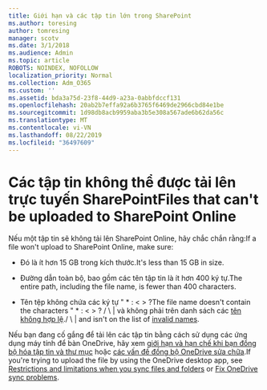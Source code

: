 ```yaml
---
title: Giới hạn và các tập tin lớn trong SharePoint
ms.author: toresing
author: tomresing
manager: scotv
ms.date: 3/1/2018
ms.audience: Admin
ms.topic: article
ROBOTS: NOINDEX, NOFOLLOW
localization_priority: Normal
ms.collection: Adm_O365
ms.custom: ''
ms.assetid: bda3a75d-23f8-44d9-a23a-0abbfdccf131
ms.openlocfilehash: 20ab2b7effa92a6b3765f6469de2966cbd84e1be
ms.sourcegitcommit: 1d98db8acb9959aba3b5e308a567ade6b62da56c
ms.translationtype: MT
ms.contentlocale: vi-VN
ms.lasthandoff: 08/22/2019
ms.locfileid: "36497609"
---
```

# <a name="files-that-cant-be-uploaded-to-sharepoint-online"></a><span data-ttu-id="e2f52-102">Các tập tin không thể được tải lên trực tuyến SharePoint</span><span class="sxs-lookup"><span data-stu-id="e2f52-102">Files that can't be uploaded to SharePoint Online</span></span>

<span data-ttu-id="e2f52-103">Nếu một tập tin sẽ không tải lên SharePoint Online, hãy chắc chắn rằng:</span><span class="sxs-lookup"><span data-stu-id="e2f52-103">If a file won't upload to SharePoint Online, make sure:</span></span>
  
- <span data-ttu-id="e2f52-104">Đó là ít hơn 15 GB trong kích thước.</span><span class="sxs-lookup"><span data-stu-id="e2f52-104">It's less than 15 GB in size.</span></span>
    
- <span data-ttu-id="e2f52-105">Đường dẫn toàn bộ, bao gồm các tên tập tin là ít hơn 400 ký tự.</span><span class="sxs-lookup"><span data-stu-id="e2f52-105">The entire path, including the file name, is fewer than 400 characters.</span></span>
    
- <span data-ttu-id="e2f52-106">Tên tệp không chứa các ký tự " \* : \< \> ?</span><span class="sxs-lookup"><span data-stu-id="e2f52-106">The file name doesn't contain the characters " \* : \< \> ?</span></span> <span data-ttu-id="e2f52-107">/ \ | và không phải trên danh sách các [tên không hợp lệ](https://go.microsoft.com/fwlink/?linkid=866430).</span><span class="sxs-lookup"><span data-stu-id="e2f52-107">/ \ | and isn't on the list of [invalid names](https://go.microsoft.com/fwlink/?linkid=866430).</span></span>
    
<span data-ttu-id="e2f52-108">Nếu bạn đang cố gắng để tải lên các tập tin bằng cách sử dụng các ứng dụng máy tính để bàn OneDrive, hãy xem [giới hạn và hạn chế khi bạn đồng bộ hóa tập tin và thư mục](http://go.microsoft.com/fwlink/p/?LinkID=717734) hoặc [các vấn đề đồng bộ OneDrive sửa chữa](https://go.microsoft.com/fwlink/?linkid=866431).</span><span class="sxs-lookup"><span data-stu-id="e2f52-108">If you're trying to upload the file by using the OneDrive desktop app, see [Restrictions and limitations when you sync files and folders](http://go.microsoft.com/fwlink/p/?LinkID=717734) or [Fix OneDrive sync problems](https://go.microsoft.com/fwlink/?linkid=866431).</span></span>
  

